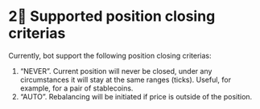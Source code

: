 # 2⃣ Supported position closing criterias

Currently, bot support the following position closing criterias:

1. “NEVER”. Current position will never be closed, under any circumstances it will stay at the same ranges (ticks). Useful, for example, for a pair of stablecoins.
2. “AUTO”. Rebalancing will be initiated if price is outside of the position.

